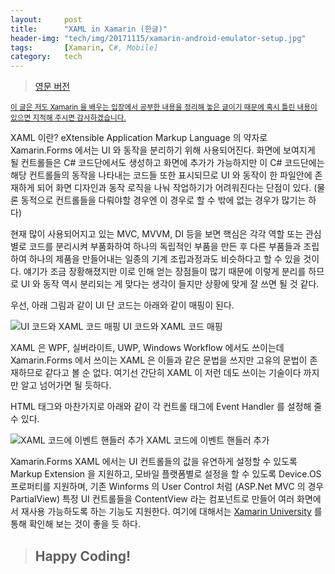 ```yaml
---
layout:     post
title:      "XAML in Xamarin (한글)"
header-img: "tech/img/20171115/xamarin-android-emulator-setup.jpg"
tags:       [Xamarin, C#, Mobile]
category:   tech
---
```

<blockquote>
<a href="{{ site.baseurl }}/tech/2017/12/10/xaml-in-xamarin/">영문 버전</a>
</blockquote>
<p>
<u><small>이 글은 저도 Xamarin 을 배우는 입장에서 공부한 내용을 정리해 놓은 글이기 때문에 혹시 틀린 내용이 있으면 지적해 주시면 감사하겠습니다.</small></u>
</p>
<p>
XAML 이란? eXtensible Application Markup Language 의 약자로 Xamarin.Forms 에서는 UI 와 동작을 분리하기 위해 사용되어진다. 화면에 보여지게 될 컨트롤들은 C# 코드단에서도 생성하고 화면에 추가가 가능하지만 이 C# 코드단에는 해당 컨트롤들의 동작을 나타내는 코드들 또한 표시되므로 UI 와 동작이 한 파일안에 존재하게 되어 화면 디자인과 동작 로직을 나눠 작업하기가 어려워진다는 단점이 있다. (물론 동적으로 컨트롤들을 다뤄야할 경우엔 이 경우로 할 수 밖에 없는 경우가 많기는 하다)
</p>
<p>
현재 많이 사용되어지고 있는 MVC, MVVM, DI 등을 보면 핵심은 각각 역할 또는 관심별로 코드를 분리시켜 부품화하여 하나의 독립적인 부품을 만든 후 다른 부품들과 조립하여 하나의 제품을 만들어내는 일종의 기계 조립과정과도 비슷하다고 할 수 있을 것이다. 얘기가 조금 장황해졌지만 이로 인해 얻는 장점들이 많기 때문에 이렇게 분리를 하므로 UI 와 동작 역시 분리되는 게 맞다는 생각이 들지만 상황에 맞게 잘 쓰면 될 것 같다.
</p>
<p>
우선, 아래 그림과 같이 UI 단 코드는 아래와 같이 매핑이 된다.
</p>
<a class="popupImg">
    <img src="{{ site.baseurl }}/tech/img/20171210/2.png" alt="UI 코드와 XAML 코드 매핑">
</a>
<span class="caption text-muted">UI 코드와 XAML 코드 매핑</span>
<p>
XAML 은 WPF, 실버라이트, UWP, Windows Workflow 에서도 쓰이는데 Xamarin.Forms 에서 쓰이는 XAML 은 이들과 같은 문법을 쓰지만 고유의 문법이 존재하므로 같다고 볼 순 없다. 여기선 간단히 XAML 이 저런 데도 쓰이는 기술이다 까지만 알고 넘어가면 될 듯하다.
</p>
<p>
HTML 태그와 마찬가지로 아래와 같이 각 컨트롤 태그에 Event Handler 를 설정해 줄 수 있다.
</p>
<a class="popupImg">
    <img src="{{ site.baseurl }}/tech/img/20171210/03.png" alt="XAML 코드에 이벤트 핸들러 추가">
</a>
<span class="caption text-muted">XAML 코드에 이벤트 핸들러 추가</span>
<p>
Xamarin.Forms XAML 에서는 UI 컨트롤들의 값을 유연하게 설정할 수 있도록 Markup Extension 을 지원하고, 모바일 플랫폼별로 설정을 할 수 있도록 Device.OS 프로퍼티를 지원하며, 기존 Winforms 의 User Control 처럼 (ASP.Net MVC 의 경우 PartialView) 특정 UI 컨트롤들을 ContentView 라는 컴포넌트로 만들어 여러 화면에서 재사용 가능하도록 하는 기능도 지원한다. 여기에 대해서는 <a href="https://university.xamarin.com/welcome" target="_blank">Xamarin University</a> 를 통해 확인해 보는 것이 좋을 듯 하다.
</p>
<blockquote><h2 class="section-heading">Happy Coding!</h2></blockquote>